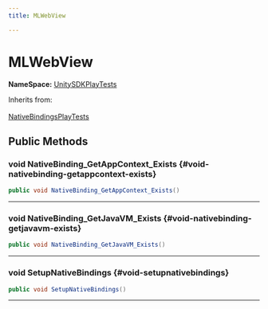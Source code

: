 ```yaml
---
title: MLWebView

---
```


# MLWebView



**NameSpace:** 
[UnitySDKPlayTests](/unity-api/api/UnitySDKPlayTests/UnitySDKPlayTests.md) 





Inherits from: <br></br>[NativeBindingsPlayTests](/unity-api/api/UnitySDKPlayTests/UnitySDKPlayTests.NativeBindingsPlayTests.md)




## Public Methods

### void NativeBinding_GetAppContext_Exists {#void-nativebinding-getappcontext-exists}

```csharp
public void NativeBinding_GetAppContext_Exists()
```






-----------

### void NativeBinding_GetJavaVM_Exists {#void-nativebinding-getjavavm-exists}

```csharp
public void NativeBinding_GetJavaVM_Exists()
```






-----------

### void SetupNativeBindings {#void-setupnativebindings}

```csharp
public void SetupNativeBindings()
```






-----------

